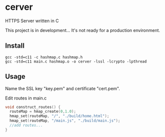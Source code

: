 # cerver
HTTPS Server written in C

This project is in development... It's not ready for a production environment.

## Install

````
gcc -std=c11 -c hashmap.c hashmap.h
gcc -std=c11 main.c hashmap.o -o cerver -lssl -lcrypto -lpthread
````

## Usage

Name the SSL key "key.pem" and certificate "cert.pem".

Edit routes in main.c

````c
void construct_routes() {
  routeMap = hmap_create(0,1.0);
  hmap_set(routeMap, "/", "./build/home.html");
  hmap_set(routeMap, "/main.js", "./build/main.js");
  //add routes...
}
````
